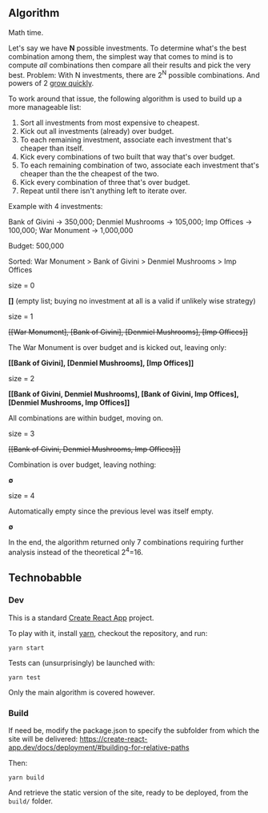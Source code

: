 ## Algorithm

Math time.

Let's say we have **N** possible investments.
To determine what's the best combination among them, the simplest way that comes to mind is to compute _all_ combinations then compare all their results and pick the very best.
Problem: With N investments, there are 2<sup>N</sup> possible combinations. And powers of 2 [grow quickly](https://en.wikipedia.org/wiki/Wheat_and_chessboard_problem).

To work around that issue, the following algorithm is used to build up a more manageable list:

1. Sort all investments from most expensive to cheapest.
2. Kick out all investments (already) over budget.
3. To each remaining investment, associate each investment that's cheaper than itself.
4. Kick every combinations of two built that way that's over budget.
5. To each remaining combination of two, associate each investment that's cheaper than the the cheapest of the two.
6. Kick every combination of three that's over budget.
7. Repeat until there isn't anything left to iterate over.

Example with 4 investments:

Bank of Givini -> 350,000; Denmiel Mushrooms -> 105,000; Imp Offices -> 100,000; War Monument -> 1,000,000

Budget: 500,000

Sorted:
War Monument > Bank of Givini > Denmiel Mushrooms > Imp Offices

size = 0

**[]** (empty list; buying no investment at all is a valid if unlikely wise strategy)

size = 1

~~[[War Monument], [Bank of Givini], [Denmiel Mushrooms], [Imp Offices]]~~

The War Monument is over budget and is kicked out, leaving only:

**[[Bank of Givini], [Denmiel Mushrooms], [Imp Offices]]**

size = 2

**[[Bank of Givini, Denmiel Mushrooms], [Bank of Givini, Imp Offices], [Denmiel Mushrooms, Imp Offices]]**

All combinations are within budget, moving on.

size = 3

~~[[Bank of Givini, Denmiel Mushrooms, Imp Offices]]]~~

Combination is over budget, leaving nothing:

**∅**

size = 4

Automatically empty since the previous level was itself empty.

**∅**

In the end, the algorithm returned only 7 combinations requiring further analysis instead of the theoretical 2<sup>4</sup>=16.

## Technobabble

### Dev

This is a standard [Create React App](https://github.com/facebook/create-react-app) project.

To play with it, install [yarn](https://yarnpkg.com/), checkout the repository, and run:

```
yarn start
```

Tests can (unsurprisingly) be launched with:

```
yarn test
```

Only the main algorithm is covered however.

### Build

If need be, modify the package.json to specify the subfolder from which the site will be delivered: https://create-react-app.dev/docs/deployment/#building-for-relative-paths

Then:

```
yarn build
```

And retrieve the static version of the site, ready to be deployed, from the `build/` folder.

